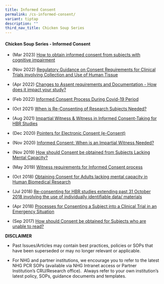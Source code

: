 ```yaml
---
title: Informed Consent
permalink: /cs-informed-consent/
variant: tiptap
description: ""
third_nav_title: Chicken Soup Series
---
```

<h4><strong>Chicken Soup Series - Informed Consent</strong></h4>
<ul data-tight="true" class="tight">
<li>
<p>(Mar 2023) <a href="/files/Training Files 2CS/(06) Informed Consent/Mar_23__How_to_obtain_informed_consent_from_subjects_with_cognitive_impairment.pdf" rel="noopener noreferrer nofollow" target="_blank">How to obtain informed consent from subjects with cognitive impairment</a>
</p>
</li>
<li>
<p>(Nov 2022) <a href="/files/Training Files 2CS/(06) Informed Consent/Nov_22__Regulatory_Guidance_on_Consent_Requirements_for_Clinical_Trials_involving_Collection_and_Use_of_Human_Tissue.pdf" rel="noopener noreferrer nofollow" target="_blank">Regulatory Guidance on Consent Requirements for Clinical Trials involving Collection and Use of Human Tissue</a>
</p>
</li>
<li>
<p>(Apr 2022) <a href="/files/Training Files 2CS/(06) Informed Consent/Apr_2022__Changes_to_Assent_requirements_and_Documentation___How_does_it_impact_your_study.pdf" rel="noopener noreferrer nofollow" target="_blank">Changes to Assent requirements and Documentation - How does it impact your study?</a>
</p>
</li>
<li>
<p>(Feb 2022) <a href="/files/Training Files 2CS/(06) Informed Consent/Feb_22__Informed_Consent_Process_During_Covid_19_Period.pdf" rel="noopener noreferrer nofollow" target="_blank">Informed Consent Process During Covid-19 Period</a>
</p>
</li>
<li>
<p>(Oct 2021) <a href="/files/Training Files 2CS/(06) Informed Consent/Oct_21__When_is_Re_consenting_of_Research_Subjects_Needed.pdf" rel="noopener noreferrer nofollow" target="_blank">When is Re-Consenting of Research Subjects Needed?</a>
</p>
</li>
<li>
<p>(Aug 2021) <a href="/files/Training Files 2CS/(06) Informed Consent/Aug_21__Impartial_Witness___Witness_In_Informed_Consent_Taking_For_HBR_Studies.pdf" rel="noopener noreferrer nofollow" target="_blank">Impartial Witness &amp; Witness in Informed Consent-Taking for HBR Studies</a>
</p>
</li>
<li>
<p>(Dec 2020) <a href="/files/Training Files 2CS/(06) Informed Consent/Dec_20__Pointers_for_Electronic_Consent__e_Consent_.pdf" rel="noopener noreferrer nofollow" target="_blank">Pointers for Electronic Consent (e-Consent)</a>
</p>
</li>
<li>
<p>(Nov 2020) <a href="/files/Training Files 2CS/(06) Informed Consent/Nov_20__Informed_Consent_When_is_an_Impartial_Witness_Needed.pdf" rel="noopener noreferrer nofollow" target="_blank">Informed Consent: When is an Impartial Witness Needed?</a>
</p>
</li>
<li>
<p>(Nov 2019) <a href="/files/Training Files 2CS/(06) Informed Consent/Nov_19__How_Should_Consent_Be_Obtained_From_Subjects_Lacking_Mental_Capacity.pdf" rel="noopener noreferrer nofollow" target="_blank">How should Consent be obtained from Subjects Lacking Mental Capacity?</a>
</p>
</li>
<li>
<p>(May 2019) <a href="/files/Training Files 2CS/(06) Informed Consent/May_19__Witness_requirements_for_Informed_Consent_process.pdf" rel="noopener noreferrer nofollow" target="_blank">Witness requirements for Informed Consent process</a>
</p>
</li>
<li>
<p>(Oct 2018) <a href="/files/Training Files 2CS/(06) Informed Consent/Oct_18__Obtaining_Consent_for_Adults_lacking_mental_capacity_in_Human_Biomedical_Research.pdf" rel="noopener noreferrer nofollow" target="_blank">Obtaining Consent for Adults lacking mental capacity in Human Biomedical Research</a>
</p>
</li>
<li>
<p>(Jul 2018) <a href="/files/Training Files 2CS/(06) Informed Consent/Jul_18__Re_consenting_for_HBR_studies_extending_past_31_October_2018.pdf" rel="noopener noreferrer nofollow" target="_blank">Re-consenting for HBR studies extending past 31 October 2018 involving the use of individually identifiable data/ materials</a>
</p>
</li>
<li>
<p>(Apr 2018) <a href="/files/Training Files 2CS/(06) Informed Consent/Apr_18__Processes_for_Consenting_A_Subject_Into_A_Clinical_Trial_In_An_Emergency_Situation.pdf" rel="noopener noreferrer nofollow" target="_blank">Processes for Consenting a Subject into a Clinical Trial in an Emergency Situation</a>
</p>
</li>
<li>
<p>(Sep 2017) <a href="/files/Training Files 2CS/(06) Informed Consent/Sep_17__How_should_Consent_be_obtained_for_Subjects_who_are_unable_to_read.pdf" rel="noopener noreferrer nofollow" target="_blank">How should Consent be obtained for Subjects who are unable to read?</a>
</p>
</li>
</ul>
<p></p>
<p><strong>DISCLAIMER</strong>
</p>
<ul data-tight="true" class="tight">
<li>
<p>Past Issues/Articles may contain best practices, policies or SOPs that
have been superseded or may no longer relevant or applicable.</p>
</li>
<li>
<p>For NHG and partner institutions, we encourage you to refer to the latest
NHG PCR SOPs (available via NHG Intranet access or Partner Institution’s
CRU/Research office).&nbsp; Always refer to your own institution’s latest
policy, SOPs, guidance documents and templates.</p>
</li>
</ul>
<p></p>